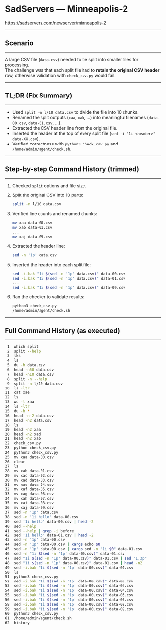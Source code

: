 # SadServers — Minneapolis-2  
https://sadservers.com/newserver/minneapolis-2  

---

## Scenario
---
A large CSV file (`data.csv`) needed to be split into smaller files for processing.  
The challenge was that each split file had to **retain the original CSV header** row, otherwise validation with `check_csv.py` would fail.  

---

## TL;DR (Fix Summary)
---
- Used `split -n l/10 data.csv` to divide the file into 10 chunks.  
- Renamed the split outputs (`xaa`, `xab`, …) into meaningful filenames (`data-00.csv`, `data-01.csv`, …).  
- Extracted the CSV header line from the original file.  
- Inserted the header at the top of every split file (`sed -i "1i <header>" data-XX.csv`).  
- Verified correctness with `python3 check_csv.py` and `/home/admin/agent/check.sh`.  

---

## Step-by-step Command History (trimmed)
---
1. Checked `split` options and file size.  
2. Split the original CSV into 10 parts:  
   ```bash
   split -n l/10 data.csv
   ```

3. Verified line counts and renamed chunks:

   ```bash
   mv xaa data-00.csv
   mv xab data-01.csv
   ...
   mv xaj data-09.csv
   ```
4. Extracted the header line:

   ```bash
   sed -n '1p' data.csv
   ```
5. Inserted the header into each split file:

   ```bash
   sed -i.bak "1i $(sed -n '1p' data.csv)" data-00.csv
   sed -i.bak "1i $(sed -n '1p' data.csv)" data-01.csv
   ...
   sed -i.bak "1i $(sed -n '1p' data.csv)" data-09.csv
   ```
6. Ran the checker to validate results:

   ```bash
   python3 check_csv.py
   /home/admin/agent/check.sh
   ```

---

## Full Command History (as executed)

---

```bash
 1  which split
 2  split --help
 3  lks
 4  ls
 5  du -h data.csv 
 6  head -n50 data.csv 
 7  head -n10 data.csv 
 8  split -n --help
 9  split -n l/10 data.csv 
10  ls -ltr
11  cat xae 
12  ls
13  wc -l xaa 
14  ls -ltr
15  du -h *
16  head -n-2 data.csv 
17  head -n2 data.csv 
18  ls
19  head -n2 xaa 
20  head -n2 xad 
21  head -n2 xab
22  check_csv.py
23  python check_csv.py
24  python3 check_csv.py
25  mv xaa data-00.csv
26  clear
27  ls
28  mv xab data-01.csv
29  mv xac data-02.csv
30  mv xad data-03.csv
31  mv xae data-04.csv
32  mv xaf data-05.csv
33  mv xag data-06.csv
34  mv xah data-07.csv
35  mv xai data-08.csv
36  mv xaj data-09.csv
37  sed -n '1p' data.csv 
38  sed -n '1i hello' data-00.csv 
39  sed '1i hello' data-00.csv | head -2
40  sed --help
41  sed --help | grep -i before
42  sed '1i hello' data-01.csv | head -2
43  sed -n '1p' data-00.csv 
44  sed -n '1p' data-00.csv | xargs echo $0
45  sed -n '1p' data-00.csv | xargs sed -n "1i $0" data-01.csv 
46  sed -n "1i $(sed -n '1p' data-00.csv)" data-01.csv 
47  sed "1i $(sed -n '1p' data-00.csv)" data-01.csv | sed "1,3p"
48  sed "1i $(sed -n '1p' data-00.csv)" data-01.csv | head -n2
49  sed -i.bak "1i $(sed -n '1p' data-00.csv)" data-01.csv
50  ls
51  python3 check_csv.py
52  sed -i.bak "1i $(sed -n '1p' data-00.csv)" data-02.csv
53  sed -i.bak "1i $(sed -n '1p' data-00.csv)" data-03.csv
54  sed -i.bak "1i $(sed -n '1p' data-00.csv)" data-04.csv
55  sed -i.bak "1i $(sed -n '1p' data-00.csv)" data-05.csv
56  sed -i.bak "1i $(sed -n '1p' data-00.csv)" data-06.csv
58  sed -i.bak "1i $(sed -n '1p' data-00.csv)" data-08.csv
59  sed -i.bak "1i $(sed -n '1p' data-00.csv)" data-09.csv
60  python3 check_csv.py
61  /home/admin/agent/check.sh
62  history
```
